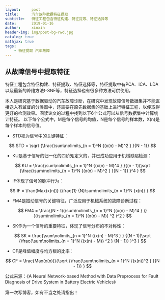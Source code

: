 ```yaml
---
layout:     post                    
title:      汽车故障数据特征提取               
subtitle:   特征工程包含特征构建、特征提取、特征选择等 
date:       2019-01-16             
author:     xinxin                     
header-img: img/post-bg-rwd.jpg    
catalog: true                       
mathjax: true
tags:                               
    - 特征提取 汽车故障
---
```


## 从故障信号中提取特征
特征工程包含特征构建、特征提取、特征选择等，特征提取中有PCA、ICA、LDA以及最新的降维方法t-SNE等，特征选择也有很多种方法可供使用。

本人是研究基于数据驱动的汽车故障诊断，在研究中发现故障信号数据集并不能直接送入有监督的分类器中，还需要在原先数据集的基础上进行特征工程，以便取得更好的检测效果。阅读论文的过程中找到以下6个公式可以从信号数据集中计算统计特征。
以下每个公式中，M是每个信号的均值，N是每个信号的样本数，X(n)是每个样本的信号值。
* STD视为信号中的关键特征：

$$
STD = \sqrt {\frac{\sum\nolimits_{n = 1}^N {(x(n) - M)^2 } }{N - 1}} 
$$

* KU是基于信号的归一化的四阶矩定义的，并已成功应用于机械缺陷检测：

$$
KU = \frac{\sum\nolimits_{n = 1}^N {(x(n) - M)^4 } }{(n - 1)(\sqrt {\frac{\sum\nolimits_{n = 1}^N {(x(n) - M)^2 } }{N - 1}} )^4 }
$$

* IF体现了信号的脉冲行为：

$$
IF = \frac{Max(x(n))}
{\frac{1}
{N}\sum\nolimits_{n = 1}^N {x(n)} }
$$

* FM4是振动信号的关键特征，广泛应用于机械系统的故障诊断过程：

$$
FM4 = \frac{(N - 1)(\sum\nolimits_{n = 1}^N {(x(n) - M)^4 } )}
{(\sum\nolimits_{n = 1}^N {(x(n) - M)} ^2 )^2 }
$$

* SK作为一个信号的重要特征，体现了信号分布的不对称性：

$$
SK = \frac{\sum\nolimits_{n = 1}^N {(x(n) - M)^3 } }
{(N - 1)(\sqrt {\frac{\sum\nolimits_{n = 1}^N {(x(n) - M)} ^2 }
{N - 1}} )^3 }
$$

* CF是峰值幅度与均方根的比率：

$$
CF = \frac{Max(x(n))}{\sqrt {\frac{\sum\nolimits_{n = 1}^N {(x(n))^2 } }{N - 1}} }
$$

公式来源：《A Neural Network-based Method with Data Preprocess for Fault Diagnosis of Drive System in Battery Electric Vehicles》

第一次写博客，如有不当之处请指出！
